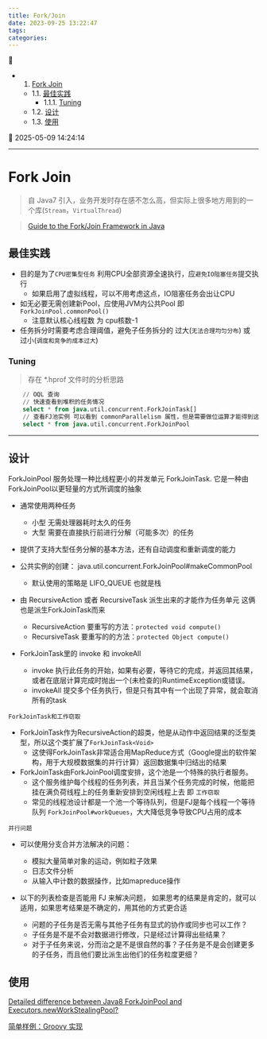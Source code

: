```yaml
---
title: Fork/Join
date: 2023-09-25 13:22:47
tags: 
categories: 
---
```


💠

- 1. [Fork Join](#fork-join)
    - 1.1. [最佳实践](#最佳实践)
        - 1.1.1. [Tuning](#tuning)
    - 1.2. [设计](#设计)
    - 1.3. [使用](#使用)

💠 2025-05-09 14:24:14
****************************************
# Fork Join
> 自 Java7 引入，业务开发时存在感不怎么高，但实际上很多地方用到的一个库(`Stream`，`VirtualThread`)

> [Guide to the Fork/Join Framework in Java](https://www.baeldung.com/java-fork-join)   

## 最佳实践
- 目的是为了`CPU密集型任务` 利用CPU全部资源全速执行，应`避免IO阻塞任务`提交执行
    - 如果启用了虚拟线程，可以不用考虑这点，IO阻塞任务会出让CPU
- 如无必要无需创建新Pool，应使用JVM内公共Pool 即 `ForkJoinPool.commonPool()`
    - 注意默认核心线程数 为 cpu核数-1 
- 任务拆分时需要考虑合理阈值，避免子任务拆分的 过大(`无法合理均匀分布`) 或 过小(`调度和竞争的成本过大`)

### Tuning

> 存在 *.hprof 文件时的分析思路

```sql
    // OQL 查询
    // 快速查看到堆积的任务情况
    select * from java.util.concurrent.ForkJoinTask[] 
    // 查看FJ池实例 可以看到 commonParallelism 属性，但是需要做位运算才能得到这个线程池的实际并发数
    select * from java.util.concurrent.ForkJoinPool
```

************************

## 设计

ForkJoinPool 服务处理一种比线程更小的并发单元 ForkJoinTask. 它是一种由ForkJoinPool以更轻量的方式所调度的抽象

- 通常使用两种任务
    - 小型 无需处理器耗时太久的任务
    - 大型 需要在直接执行前进行分解（可能多次）的任务
- 提供了支持大型任务分解的基本方法，还有自动调度和重新调度的能力

- 公共实例的创建： java.util.concurrent.ForkJoinPool#makeCommonPool
    - 默认使用的策略是 LIFO_QUEUE 也就是栈

- 由 RecursiveAction 或者 RecursiveTask 派生出来的才能作为任务单元 这俩也是派生ForkJoinTask而来
    - RecursiveAction 要重写的方法：`protected void compute()`  
    - RecursiveTask 要重写的的方法：`protected Object compute()`

- ForkJoinTask里的 invoke 和 invokeAll 
    - invoke  执行此任务的开始，如果有必要，等待它的完成，并返回其结果，或者在底层计算完成时抛出一个(未检查的)RuntimeException或错误。
    - invokeAll 提交多个任务执行，但是只有其中有一个出现了异常，就会取消所有的task

`ForkJoinTask和工作窃取`
- ForkJoinTask作为RecursiveAction的超类，他是从动作中返回结果的泛型类型，所以这个类扩展了`ForkJoinTask<Void>` 
    - 这使得ForkJoinTask非常适合用MapReduce方式（Google提出的软件架构，用于大规模数据集的并行计算）返回数据集中归结出的结果
- ForkJoinTask由ForkJoinPool调度安排，这个池是一个特殊的执行者服务。
    - 这个服务维护每个线程的任务列表，并且当某个任务完成的时候，他能把挂在满负荷线程上的任务重新安排到空闲线程上去 即 `工作窃取`
    - 常见的线程池设计都是一个池一个等待队列，但是FJ是每个线程一个等待队列 `ForkJoinPool#workQueues`，大大降低竞争导致CPU占用的成本 

`并行问题`
- 可以使用分支合并方法解决的问题：
    - 模拟大量简单对象的运动，例如粒子效果
    - 日志文件分析
    - 从输入中计数的数据操作，比如mapreduce操作

- 以下的列表检查是否能用 FJ 来解决问题， 如果思考的结果是肯定的，就可以适用，如果思考结果是不确定的，用其他的方式更合适
    - 问题的子任务是否无需与其他子任务有显式的协作或同步也可以工作？
    - 子任务是不是不会对数据进行修改，只是经过计算得出些结果？
    - 对于子任务来说，分而治之是不是很自然的事？子任务是不是会创建更多的子任务，而且他们要比派生出他们的任务粒度更细？

## 使用

[Detailed difference between Java8 ForkJoinPool and Executors.newWorkStealingPool?](https://stackoverflow.com/questions/41337451/detailed-difference-between-java8-forkjoinpool-and-executors-newworkstealingpool)

[简单样例：Groovy 实现](https://github.com/Kuangcp/JavaBase/blob/master/concurrency/src/main/java/com/github/kuangcp/forkjoin/ForkJoinEasyDemo.groovy)


